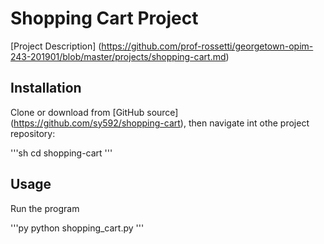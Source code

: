 # Shopping Cart Project

[Project Description]
(https://github.com/prof-rossetti/georgetown-opim-243-201901/blob/master/projects/shopping-cart.md)

## Installation

Clone or download from [GitHub source] (https://github.com/sy592/shopping-cart), then navigate int othe project repository:

'''sh
cd shopping-cart
'''

## Usage

Run the program

'''py
python shopping_cart.py
'''